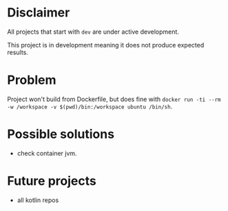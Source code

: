 # Disclaimer
All projects that start with `dev`
are under active development.

This project is in development meaning
it does not produce expected results.

# Problem
Project won't build from Dockerfile, but does fine with `docker run -ti --rm -w /workspace -v $(pwd)/bin:/workspace ubuntu /bin/sh`.

# Possible solutions
  - check container jvm.

# Future projects
  - all kotlin repos
